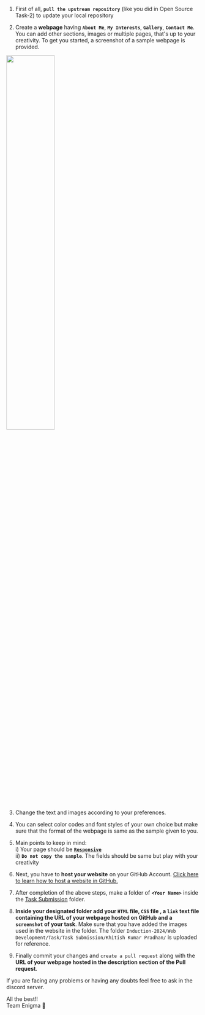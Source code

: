1. First of all, **`pull the upstream repository`** (like you did in Open Source Task-2) to update your local repository

2.	Create a **webpage** having **`About Me`**, **`My Interests`**, **`Gallery`**, **`Contact Me`**. You can add other sections, images or multiple pages, that's up to your creativity. To get you started, a screenshot of a sample webpage is provided. 
<img src="./Sample.png" width="50%">

3.	Change the text and images according to your preferences.

4.	You can select color codes and font styles of your own choice but make sure that the format of the webpage is same as the sample given to you.

5. Main points to keep in mind:<br>
    i) Your page should be [**`Responsive`**](https://web.dev/learn/design/)<br>
    ii) **`Do not copy the sample`**. The fields should be same but play with your creativity

6.	Next, you have to **host your website** on your GitHub Account. [Click here to learn how to host a website in GitHub.](https://youtu.be/OltY8JIaP-4)

7.	After completion of the above steps, make a folder of **`<Your Name>`** inside the [Task Submission](./Task%20Submission/) folder.

8.	**Inside your designated folder add your `HTML` file, `CSS` file , a `link` text file containing the URL of your webpage hosted on GitHub and a **`screenshot`** of your task**. Make sure that you have added the images used in the website in the <Your name> folder.
The folder `Induction-2024/Web Development/Task/Task Submission/Khitish Kumar Pradhan/` is uploaded for reference.

9.	Finally commit your changes and `create a pull request` along with the **URL of your webpage hosted in the description section of the Pull request**.

If you are facing any problems or having any doubts feel free to ask in the discord server.

All the best!!<br>
Team Enigma 💚
